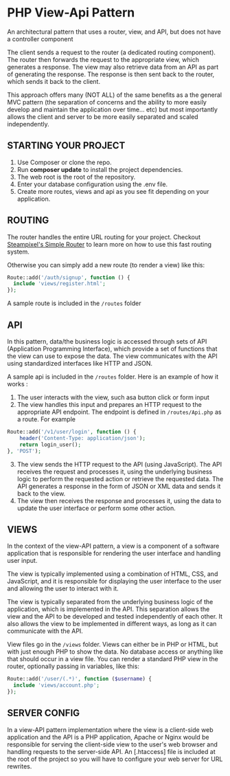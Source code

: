 # PHP View-Api Pattern
An architectural pattern that uses a router, view, and API, but does not have a controller component

The client sends a request to the router (a dedicated routing component). The router then forwards the request to the appropriate view, which generates a response. The view may also retrieve data from an API as part of generating the response. The response is then sent back to the router, which sends it back to the client.

This approach offers many (NOT ALL) of the same benefits as a the general MVC pattern (the separation of concerns and the ability to more easily develop and maintain the application over time... etc) but most importantly allows the client and server to be more easily separated and scaled independently.


## STARTING YOUR PROJECT
1. Use Composer or clone the repo.
1. Run **composer update** to install the project dependencies.
1. The web root is the root of the repository.
1. Enter your database configuration using the .env file.
1. Create more routes, views and api as you see fit depending on your application.

## ROUTING
The router handles the entire URL routing for your project. Checkout [Steampixel's Simple Router](https://github.com/steampixel/simplePHPRouter) to learn more on how to use this fast routing system.

Otherwise you can simply add a new route (to render a view) like this:
```php
Route::add('/auth/signup', function () {
  include 'views/register.html';
});

```
A sample route is included in the `/routes` folder


## API
In this pattern, data/the business logic is accessed through sets of API (Application Programming Interface), which provide a set of functions that the view can use to expose the data. The view communicates with the API using standardized interfaces like HTTP and JSON.

A sample api is included in the `/routes` folder. Here is an example of how it works :
1. The user interacts with the view, such asa button click or form input 
1. The view handles this input and prepares an HTTP request to the appropriate API endpoint. The endpoint is defined in `/routes/Api.php` as a route. For example
```php
Route::add('/v1/user/login', function () {
    header('Content-Type: application/json');
    return login_user();
}, 'POST');
```
3. The view sends the HTTP request to the API (using JavaScript). The API receives the request and processes it, using the underlying business logic to perform the requested action or retrieve the requested data. The API generates a response in the form of JSON or XML data and sends it back to the view.
4. The view then receives the response and processes it, using the data to update the user interface or perform some other action.


## VIEWS

In the context of the view-API pattern, a view is a component of a software application that is responsible for rendering the user interface and handling user input.

The view is typically implemented using a combination of HTML, CSS, and JavaScript, and it is responsible for displaying the user interface to the user and allowing the user to interact with it. 

The view is typically separated from the underlying business logic of the application, which is implemented in the API. This separation allows the view and the API to be developed and tested independently of each other. It also allows the view to be implemented in different ways, as long as it can communicate with the API.

View files go in the `/views` folder. Views can either be in PHP or HTML, but with just enough PHP to show the data. No database access or anything like that should occur in a view file.  You can render a standard PHP view in the router, optionally passing in variables, like this:

```php
Route::add('/user/(.*)', function ($username) {
  include 'views/account.php';
});

```

## SERVER CONFIG

In a view-API pattern implementation where the view is a client-side web application and the API is a PHP application, Apache or Nginx would be responsible for serving the client-side view to the user's web browser and handling requests to the server-side API. An [.htaccess] file is included at the root of the project so you will have to configure your web server for URL rewrites.